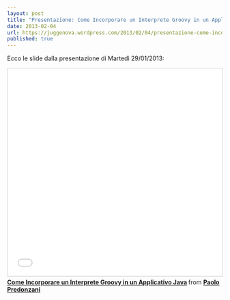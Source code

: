 ```yaml
---
layout: post
title: "Presentazione: Come Incorporare un Interprete Groovy in un Applicativo Java"
date: 2013-02-04
url: https://juggenova.wordpress.com/2013/02/04/presentazione-come-incorporare-un-interprete-groovy-in-un-applicativo-java/
published: true 
---
```


Ecco le slide dalla presentazione di Martedì 29/01/2013: 

<iframe src="//www.slideshare.net/slideshow/embed_code/key/NTZi8ooRINA0tX" width="595" height="485" frameborder="0" marginwidth="0" marginheight="0" scrolling="no" style="border:1px solid #CCC; border-width:1px; margin-bottom:5px; max-width: 100%;" allowfullscreen> </iframe> <div style="margin-bottom:5px"> <strong> <a href="//www.slideshare.net/slideshow/embedding-groovy-16275090/16275090" title="Come Incorporare un Interprete Groovy in un Applicativo Java" target="_blank">Come Incorporare un Interprete Groovy in un Applicativo Java</a> </strong> from <strong><a href="//www.slideshare.net/predo" target="_blank">Paolo Predonzani</a></strong> </div>